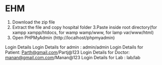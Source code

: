 # EHM

1. Download the zip file
2. Extract the file and copy hospital folder
3.Paste inside root directory(for xampp xampp/htdocs, for wamp wamp/www, for lamp var/www/html)
4. Open PHPMyAdmin (http://localhost/phpmyadmin)

Login Details
Login Details for admin : admin/admin
Login Details for Patient: Parth@gmail.com/Partj@123
Login Details for Doctor: manan@gmail.com.com/Manan@123
Login Details for Lab : lab/lab
